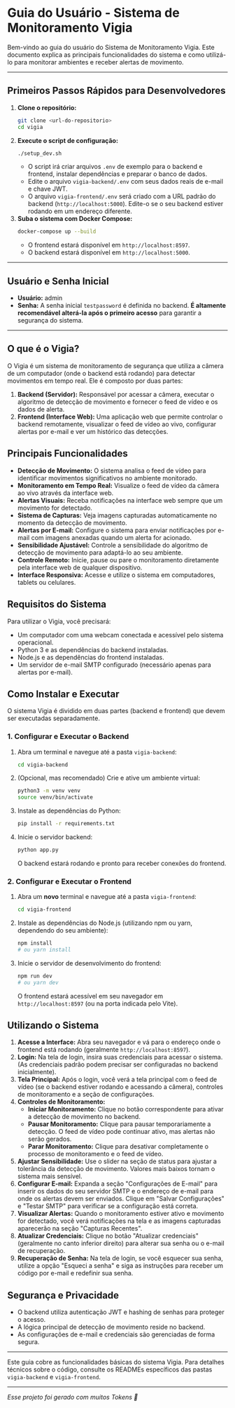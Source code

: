 # Guia do Usuário - Sistema de Monitoramento Vigia

Bem-vindo ao guia do usuário do Sistema de Monitoramento Vigia. Este documento explica as principais funcionalidades do sistema e como utilizá-lo para monitorar ambientes e receber alertas de movimento.

---

## Primeiros Passos Rápidos para Desenvolvedores

1.  **Clone o repositório:**
    ```bash
    git clone <url-do-repositorio>
    cd vigia
    ```
2.  **Execute o script de configuração:**
    ```bash
    ./setup_dev.sh
    ```
    - O script irá criar arquivos `.env` de exemplo para o backend e frontend, instalar dependências e preparar o banco de dados.
    - Edite o arquivo `vigia-backend/.env` com seus dados reais de e-mail e chave JWT.
    - O arquivo `vigia-frontend/.env` será criado com a URL padrão do backend (`http://localhost:5000`). Edite-o se o seu backend estiver rodando em um endereço diferente.
3.  **Suba o sistema com Docker Compose:**
    ```bash
    docker-compose up --build
    ```
    - O frontend estará disponível em `http://localhost:8597`.
    - O backend estará disponível em `http://localhost:5000`.

---

## Usuário e Senha Inicial

- **Usuário:** admin
- **Senha:** A senha inicial `testpassword` é definida no backend. **É altamente recomendável alterá-la após o primeiro acesso** para garantir a segurança do sistema.

---

## O que é o Vigia?

O Vigia é um sistema de monitoramento de segurança que utiliza a câmera de um computador (onde o backend está rodando) para detectar movimentos em tempo real. Ele é composto por duas partes:

1.  **Backend (Servidor):** Responsável por acessar a câmera, executar o algoritmo de detecção de movimento e fornecer o feed de vídeo e os dados de alerta.
2.  **Frontend (Interface Web):** Uma aplicação web que permite controlar o backend remotamente, visualizar o feed de vídeo ao vivo, configurar alertas por e-mail e ver um histórico das detecções.

## Principais Funcionalidades

*   **Detecção de Movimento:** O sistema analisa o feed de vídeo para identificar movimentos significativos no ambiente monitorado.
*   **Monitoramento em Tempo Real:** Visualize o feed de vídeo da câmera ao vivo através da interface web.
*   **Alertas Visuais:** Receba notificações na interface web sempre que um movimento for detectado.
*   **Sistema de Capturas:** Veja imagens capturadas automaticamente no momento da detecção de movimento.
*   **Alertas por E-mail:** Configure o sistema para enviar notificações por e-mail com imagens anexadas quando um alerta for acionado.
*   **Sensibilidade Ajustável:** Controle a sensibilidade do algoritmo de detecção de movimento para adaptá-lo ao seu ambiente.
*   **Controle Remoto:** Inicie, pause ou pare o monitoramento diretamente pela interface web de qualquer dispositivo.
*   **Interface Responsiva:** Acesse e utilize o sistema em computadores, tablets ou celulares.

## Requisitos do Sistema

Para utilizar o Vigia, você precisará:

*   Um computador com uma webcam conectada e acessível pelo sistema operacional.
*   Python 3 e as dependências do backend instaladas.
*   Node.js e as dependências do frontend instaladas.
*   Um servidor de e-mail SMTP configurado (necessário apenas para alertas por e-mail).

## Como Instalar e Executar

O sistema Vigia é dividido em duas partes (backend e frontend) que devem ser executadas separadamente.

### 1. Configurar e Executar o Backend

1.  Abra um terminal e navegue até a pasta `vigia-backend`:
    ```bash
    cd vigia-backend
    ```
2.  (Opcional, mas recomendado) Crie e ative um ambiente virtual:
    ```bash
    python3 -m venv venv
    source venv/bin/activate
    ```
3.  Instale as dependências do Python:
    ```bash
    pip install -r requirements.txt
    ```
4.  Inicie o servidor backend:
    ```bash
    python app.py
    ```
    O backend estará rodando e pronto para receber conexões do frontend.

### 2. Configurar e Executar o Frontend

1.  Abra um **novo** terminal e navegue até a pasta `vigia-frontend`:
    ```bash
    cd vigia-frontend
    ```
2.  Instale as dependências do Node.js (utilizando npm ou yarn, dependendo do seu ambiente):
    ```bash
    npm install
    # ou yarn install
    ```
3.  Inicie o servidor de desenvolvimento do frontend:
    ```bash
    npm run dev
    # ou yarn dev
    ```
    O frontend estará acessível em seu navegador em `http://localhost:8597` (ou na porta indicada pelo Vite).

## Utilizando o Sistema

1.  **Acesse a Interface:** Abra seu navegador e vá para o endereço onde o frontend está rodando (geralmente `http://localhost:8597`).
2.  **Login:** Na tela de login, insira suas credenciais para acessar o sistema. (As credenciais padrão podem precisar ser configuradas no backend inicialmente).
3.  **Tela Principal:** Após o login, você verá a tela principal com o feed de vídeo (se o backend estiver rodando e acessando a câmera), controles de monitoramento e a seção de configurações.
4.  **Controles de Monitoramento:**
    *   **Iniciar Monitoramento:** Clique no botão correspondente para ativar a detecção de movimento no backend.
    *   **Pausar Monitoramento:** Clique para pausar temporariamente a detecção. O feed de vídeo pode continuar ativo, mas alertas não serão gerados.
    *   **Parar Monitoramento:** Clique para desativar completamente o processo de monitoramento e o feed de vídeo.
5.  **Ajustar Sensibilidade:** Use o slider na seção de status para ajustar a tolerância da detecção de movimento. Valores mais baixos tornam o sistema mais sensível.
6.  **Configurar E-mail:** Expanda a seção "Configurações de E-mail" para inserir os dados do seu servidor SMTP e o endereço de e-mail para onde os alertas devem ser enviados. Clique em "Salvar Configurações" e "Testar SMTP" para verificar se a configuração está correta.
7.  **Visualizar Alertas:** Quando o monitoramento estiver ativo e movimento for detectado, você verá notificações na tela e as imagens capturadas aparecerão na seção "Capturas Recentes".
8.  **Atualizar Credenciais:** Clique no botão "Atualizar credenciais" (geralmente no canto inferior direito) para alterar sua senha ou o e-mail de recuperação.
9.  **Recuperação de Senha:** Na tela de login, se você esquecer sua senha, utilize a opção "Esqueci a senha" e siga as instruções para receber um código por e-mail e redefinir sua senha.

## Segurança e Privacidade

*   O backend utiliza autenticação JWT e hashing de senhas para proteger o acesso.
*   A lógica principal de detecção de movimento reside no backend.
*   As configurações de e-mail e credenciais são gerenciadas de forma segura.

---

Este guia cobre as funcionalidades básicas do sistema Vigia. Para detalhes técnicos sobre o código, consulte os READMEs específicos das pastas `vigia-backend` e `vigia-frontend`.

---
*Esse projeto foi gerado com muitos Tokens 🤖*